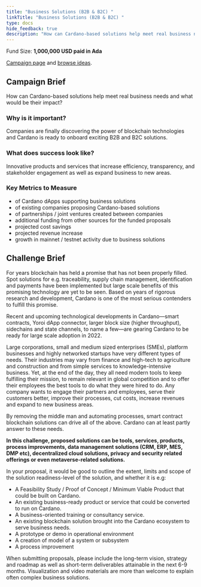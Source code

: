 ```yaml
---
title: "Business Solutions (B2B & B2C) "
linkTitle: "Business Solutions (B2B & B2C) "
type: docs
hide_feedback: true
description: "How can Cardano-based solutions help meet real business needs and what would be their impact?"
---
```

Fund Size: **1,000,000 USD paid in Ada**

[Campaign page](https://cardano.ideascale.com/c/idea/382660) and [browse ideas]().

## Campaign Brief
How can Cardano-based solutions help meet real business needs and what would be their impact?
### Why is it important?
Companies are finally discovering the power of blockchain technologies and Cardano is ready to onboard exciting B2B and B2C solutions.
### What does success look like?
Innovative products and services that increase efficiency, transparency, and stakeholder engagement as well as expand business to new areas.

### Key Metrics to Measure
- of Cardano dApps supporting business solutions
- of existing companies proposing Cardano-based solutions
- of partnerships / joint ventures created between companies
- additional funding from other sources for the funded proposals
- projected cost savings
- projected revenue increase
- growth in mainnet / testnet activity due to business solutions


## Challenge Brief
For years blockchain has held a promise that has not been properly filled. Spot solutions for e.g. traceability, supply chain management, identification and payments have been implemented but large scale benefits of this promising technology are yet to be seen. Based on years of rigorous research and development, Cardano is one of the most serious contenders to fulfill this promise.

Recent and upcoming technological developments in Cardano—smart contracts, Yoroi dApp connector, larger block size (higher throughput), sidechains and state channels, to name a few—are gearing Cardano to be ready for large scale adoption in 2022.

Large corporations, small and medium sized enterprises (SMEs), platform businesses and highly networked startups have very different types of needs. Their industries may vary from finance and high-tech to agriculture and construction and from simple services to knowledge-intensive business. Yet, at the end of the day, they all need modern tools to keep fulfilling their mission, to remain relevant in global competition and to offer their employees the best tools to do what they were hired to do. Any company wants to engage their partners and employees, serve their customers better, improve their processes, cut costs, increase revenues and expand to new business areas.

By removing the middle man and automating processes, smart contract blockchain solutions can drive all of the above. Cardano can at least partly answer to these needs.

**In this challenge, proposed solutions can be tools, services, products, process improvements, data management solutions (CRM, ERP, MES, DMP etc), decentralized cloud solutions, privacy and security related offerings or even metaverse-related solutions.**

In your proposal, it would be good to outline the extent, limits and scope of the solution readiness-level of the solution, and whether it is e.g:

- A Feasibility Study / Proof of Concept / Minimum Viable Product that could be built on Cardano.
- An existing business-ready product or service that could be converted to run on Cardano.
- A business-oriented training or consultancy service.
- An existing blockchain solution brought into the Cardano ecosystem to serve business needs.
- A prototype or demo in operational environment
- A creation of model of a system or subsystem
- A process improvement

When submitting proposals, please include the long-term vision, strategy and roadmap as well as short-term deliverables attainable in the next 6-9 months. Visualization and video materials are more than welcome to explain often complex business solutions.